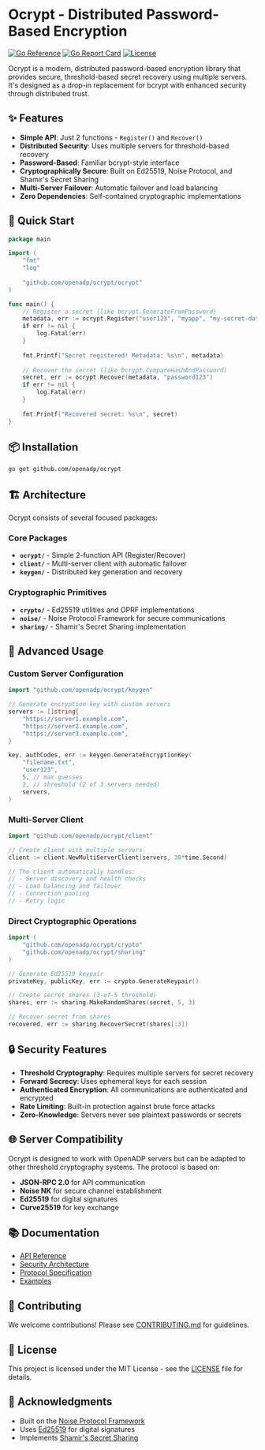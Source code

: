 # Ocrypt - Distributed Password-Based Encryption

[![Go Reference](https://pkg.go.dev/badge/github.com/openadp/ocrypt.svg)](https://pkg.go.dev/github.com/openadp/ocrypt)
[![Go Report Card](https://goreportcard.com/badge/github.com/openadp/ocrypt)](https://goreportcard.com/report/github.com/openadp/ocrypt)
[![License](https://img.shields.io/badge/license-MIT-blue.svg)](LICENSE)

Ocrypt is a modern, distributed password-based encryption library that provides secure, threshold-based secret recovery using multiple servers. It's designed as a drop-in replacement for bcrypt with enhanced security through distributed trust.

## ✨ Features

- **Simple API**: Just 2 functions - `Register()` and `Recover()`
- **Distributed Security**: Uses multiple servers for threshold-based recovery
- **Password-Based**: Familiar bcrypt-style interface
- **Cryptographically Secure**: Built on Ed25519, Noise Protocol, and Shamir's Secret Sharing
- **Multi-Server Failover**: Automatic failover and load balancing
- **Zero Dependencies**: Self-contained cryptographic implementations

## 🚀 Quick Start

```go
package main

import (
    "fmt"
    "log"
    
    "github.com/openadp/ocrypt/ocrypt"
)

func main() {
    // Register a secret (like bcrypt.GenerateFromPassword)
    metadata, err := ocrypt.Register("user123", "myapp", "my-secret-data", "password123")
    if err != nil {
        log.Fatal(err)
    }
    
    fmt.Printf("Secret registered! Metadata: %s\n", metadata)
    
    // Recover the secret (like bcrypt.CompareHashAndPassword)
    secret, err := ocrypt.Recover(metadata, "password123")
    if err != nil {
        log.Fatal(err)
    }
    
    fmt.Printf("Recovered secret: %s\n", secret)
}
```

## 📦 Installation

```bash
go get github.com/openadp/ocrypt
```

## 🏗️ Architecture

Ocrypt consists of several focused packages:

### Core Packages

- **`ocrypt/`** - Simple 2-function API (Register/Recover)
- **`client/`** - Multi-server client with automatic failover
- **`keygen/`** - Distributed key generation and recovery

### Cryptographic Primitives

- **`crypto/`** - Ed25519 utilities and OPRF implementations
- **`noise/`** - Noise Protocol Framework for secure communications
- **`sharing/`** - Shamir's Secret Sharing implementation

## 🔧 Advanced Usage

### Custom Server Configuration

```go
import "github.com/openadp/ocrypt/keygen"

// Generate encryption key with custom servers
servers := []string{
    "https://server1.example.com",
    "https://server2.example.com", 
    "https://server3.example.com",
}

key, authCodes, err := keygen.GenerateEncryptionKey(
    "filename.txt",
    "user123", 
    5, // max guesses
    2, // threshold (2 of 3 servers needed)
    servers,
)
```

### Multi-Server Client

```go
import "github.com/openadp/ocrypt/client"

// Create client with multiple servers
client := client.NewMultiServerClient(servers, 30*time.Second)

// The client automatically handles:
// - Server discovery and health checks
// - Load balancing and failover
// - Connection pooling
// - Retry logic
```

### Direct Cryptographic Operations

```go
import (
    "github.com/openadp/ocrypt/crypto"
    "github.com/openadp/ocrypt/sharing"
)

// Generate Ed25519 keypair
privateKey, publicKey, err := crypto.GenerateKeypair()

// Create secret shares (3-of-5 threshold)
shares, err := sharing.MakeRandomShares(secret, 5, 3)

// Recover secret from shares
recovered, err := sharing.RecoverSecret(shares[:3])
```

## 🔒 Security Features

- **Threshold Cryptography**: Requires multiple servers for secret recovery
- **Forward Secrecy**: Uses ephemeral keys for each session
- **Authenticated Encryption**: All communications are authenticated and encrypted
- **Rate Limiting**: Built-in protection against brute force attacks
- **Zero-Knowledge**: Servers never see plaintext passwords or secrets

## 🌐 Server Compatibility

Ocrypt is designed to work with OpenADP servers but can be adapted to other threshold cryptography systems. The protocol is based on:

- **JSON-RPC 2.0** for API communication
- **Noise NK** for secure channel establishment
- **Ed25519** for digital signatures
- **Curve25519** for key exchange

## 📚 Documentation

- [API Reference](https://pkg.go.dev/github.com/openadp/ocrypt)
- [Security Architecture](docs/security.md)
- [Protocol Specification](docs/protocol.md)
- [Examples](examples/)

## 🤝 Contributing

We welcome contributions! Please see [CONTRIBUTING.md](CONTRIBUTING.md) for guidelines.

## 📄 License

This project is licensed under the MIT License - see the [LICENSE](LICENSE) file for details.

## 🙏 Acknowledgments

- Built on the [Noise Protocol Framework](https://noiseprotocol.org/)
- Uses [Ed25519](https://ed25519.cr.yp.to/) for digital signatures
- Implements [Shamir's Secret Sharing](https://en.wikipedia.org/wiki/Shamir%27s_Secret_Sharing) 